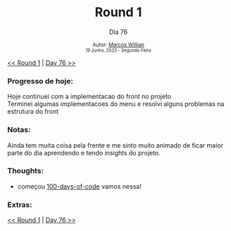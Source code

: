 <div align="center">
  <h1>Round 1</h1>
  <p>Dia 76</p>

  <sub>
    Autor: <a href="https://github.com/marcosmwx" target="_blank">Marcos Willian</a>
    <br>
    <small>19 Junho, 2023 -  Segunda-Feira</small>
  </sub>
</div>

[<< Round 1](./README.MD) | [Day 76 >>](dia076.md)

### Progresso de hoje:

Hoje continuei com a implementacao do front no projeto <br>
Terminei algumas implementacoes do menu e resolvi alguns problemas na estrutura do front<br>

### Notas:

Ainda tem muita coisa pela frente e me sinto muito animado de ficar maior parte do dia aprendendo e tendo insights do projeto.

### Thoughts:

- começou [100-days-of-code](https://github.com/marcosmwx/100DaysOfCode) vamos nessa!

### Extras:

[<< Round 1](./README.MD) | [Day 76 >>](dia076.md)
